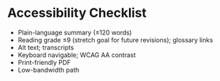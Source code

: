 # Accessibility Checklist

- Plain-language summary (≤120 words)
- Reading grade ≤9 (stretch goal for future revisions); glossary links
- Alt text; transcripts
- Keyboard navigable; WCAG AA contrast
- Print-friendly PDF
- Low-bandwidth path

